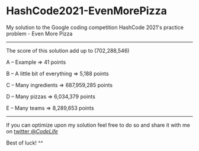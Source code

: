 # HashCode2021-EvenMorePizza
My solution to the Google coding competition HashCode 2021's practice problem - Even More Pizza

---

The score of this solution add up to (702,288,546)

A – Example => 41 points

B – A little bit of everything => 5,188 points

C – Many ingredients => 687,959,285 points

D – Many pizzas => 6,034,379 points

E – Many teams => 8,289,653 points


---


If you can optimize upon my solution feel free to do so and share it with me on [twitter @_CodeLife_](https://twitter.com/_CodeLife_)

Best of luck! ^^

